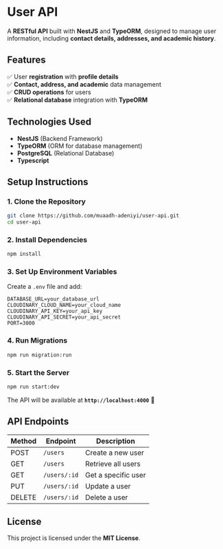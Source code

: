 # **User API**  
A **RESTful API** built with **NestJS** and **TypeORM**, designed to manage user information, including **contact details, addresses, and academic history**.  

## **Features**  
✅ User **registration** with **profile details**  
✅ **Contact, address, and academic** data management  
✅ **CRUD operations** for users  
✅ **Relational database** integration with **TypeORM**  

## **Technologies Used**  
- **NestJS** (Backend Framework)  
- **TypeORM** (ORM for database management)  
- **PostgreSQL** (Relational Database)
- **Typescript** 
 

## **Setup Instructions**  

### **1. Clone the Repository**  
```sh
git clone https://github.com/muaadh-adeniyi/user-api.git
cd user-api
```

### **2. Install Dependencies**  
```sh
npm install
```

### **3. Set Up Environment Variables**  
Create a `.env` file and add:  
```env
DATABASE_URL=your_database_url
CLOUDINARY_CLOUD_NAME=your_cloud_name
CLOUDINARY_API_KEY=your_api_key
CLOUDINARY_API_SECRET=your_api_secret
PORT=3000
```

### **4. Run Migrations**  
```sh
npm run migration:run
```

### **5. Start the Server**  
```sh
npm run start:dev
```
The API will be available at **`http://localhost:4000`** 🚀  

## **API Endpoints**  

| Method | Endpoint          | Description                 |
|--------|------------------|-----------------------------|
| POST   | `/users`         | Create a new user           |
| GET    | `/users`         | Retrieve all users         |
| GET    | `/users/:id`     | Get a specific user        |
| PUT    | `/users/:id`     | Update a user              |
| DELETE | `/users/:id`     | Delete a user              |


## **License**  
This project is licensed under the **MIT License**.  

